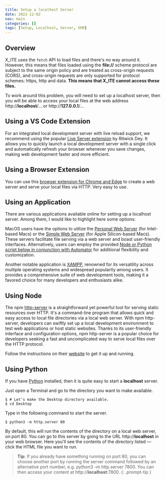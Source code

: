 ```yaml
---
title: Setup a localhost Server
date: 2022-12-02
nav: main
categories: []
tags: [Setup, Localhost, Server, XHR]
---
```

## Overview

X_ITE uses the `fetch` API to load files and there's no way around it. However, this means that files loaded using the **file://** scheme protocol are subject to the same origin policy and are treated as cross-origin requests (CORS), and cross-origin requests are only supported for protocol schemes: https, http and data. **This means that X_ITE cannot access these files.**

To work around this problem, you will need to set up a localhost server, then you will be able to access your local files at the web address http://**localhost**/... or http://**127.0.0.1**/...

## Using a VS Code Extension

For an integrated local development server with live reload support, we recommend using the popular [Live Server extension](https://marketplace.visualstudio.com/items?itemName=ritwickdey.LiveServer) by Ritwick Dey. It allows you to quickly launch a local development server with a single click and automatically refresh your browser whenever you save changes, making web development faster and more efficient.

## Using a Browser Extension

You can use this [browser extension for Chrome and Edge](https://chrome.google.com/webstore/detail/web-server-for-chrome/ofhbbkphhbklhfoeikjpcbhemlocgigb/) to create a web server and serve your local files via HTTP. Very easy to use.

## Using an Application

There are various applications available online for setting up a localhost server. Among them, I would like to highlight here some options:

MacOS users have the options to utilize the [Personal Web Server](https://apps.apple.com/de/app/personal-web-server/id1486323797) (for Intel-based Macs) or the [Simple Web Server](https://apps.apple.com/us/app/simple-web-server/id1625925255) (for Apple Silicon-based Macs). These servers facilitate file serving via a web server and boast user-friendly interfaces. Alternatively, users can employ the provided [Node or Python script below in conjunction with Automator](https://www.macstadium.com/blog/automating-login-and-startup-events-in-macos) for additional flexibility and customization.

Another notable application is [XAMPP](https://www.apachefriends.org/index.html), renowned for its versatility across multiple operating systems and widespread popularity among users. It provides a comprehensive suite of web development tools, making it a favored choice for many developers and enthusiasts alike.

## Using Node

The npm [http-server](https://www.npmjs.com/package/http-server) is a straightforward yet powerful tool for serving static resources over HTTP. It's a command-line program that allows quick and easy access to local file directories via a local web server. With npm http-server, developers can swiftly set up a local development environment to test web applications or host static websites. Thanks to its user-friendly interface and configuration options, npm http-server is a popular choice for developers seeking a fast and uncomplicated way to serve local files over the HTTP protocol.

Follow the instructions on their [website](https://www.npmjs.com/package/http-server) to get it up and running.

## Using Python

If you have [Python](https://www.python.org) installed, then it is quite easy to start a **localhost** server.

Just open a Terminal and go to the directory you want to make available.

```console
$ # Let's make the Desktop directory available.
$ cd Desktop
```

Type in the following command to start the server.

```console
$ python3 -m http.server 80
```

By default, this will run the contents of the directory on a local web server, on port 80. You can go to this server by going to the URL http://**localhost** in your web browser. Here you'll see the contents of the directory listed — click the HTML file you want to run.

>**Tip:** If you already have something running on port 80, you can choose another port by running the server command followed by an alternative port number, e.g. python3 -m http.server 7800. You can then access your content at http://**localhost**:7800.
{: .prompt-tip }
